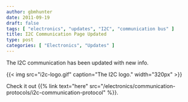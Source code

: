 ```yaml
---
author: gbmhunter
date: 2011-09-19
draft: false
tags: [ "electronics", "updates", "I2C", "communication bus" ]
title: I2C Communication Page Updated
type: post
categories: [ "Electronics", "Updates" ]
---
```


The I2C communication has been updated with new info.

{{< img src="i2c-logo.gif" caption="The I2C logo."  width="320px" >}}

Check it out {{% link text="here" src="/electronics/communication-protocols/i2c-communication-protocol" %}}.
